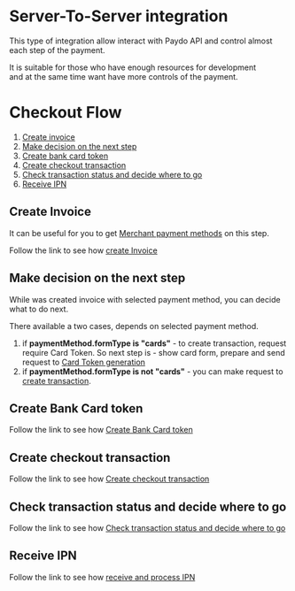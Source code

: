 # Server-To-Server integration

This type of integration allow interact with Paydo API 
and control almost each step of the payment.                                                       
                                                                                                
It is suitable for those who have enough resources for development                       
and at the same time want have more controls of the payment.


# Checkout Flow

1. [Create invoice](#create-invoice)      
1. [Make decision on the next step](#make-decision-on-the-next-step)      
1. [Create bank card token](#create-bank-card-token)      
1. [Create checkout transaction](#create-bank-card-token)      
1. [Check transaction status and decide where to go](#check-transaction-status-and-decide-where-to-go)      
1. [Receive IPN](#receive-ipn)      

## Create Invoice

It can be useful for you to get [Merchant payment methods](getAvailablePaymentMethods.md) on this step.

Follow the link to see how [create Invoice](../Invoice/createInvoice.md)


## Make decision on the next step

While was created invoice with selected payment method, you can decide what to do next.

There available a two cases, depends on selected payment method.

1. if **paymentMethod.formType is "cards"** - to create transaction, request require Card Token.
 So next step is - show card form, prepare and send request to [Card Token generation](createCardToken.md)
1. if **paymentMethod.formType is not "cards"** - you can make 
request to [create transaction](../Transaction/createCheckoutTransaction.md).

## Create Bank Card token

Follow the link to see how [Create Bank Card token](createCardToken.md)

## Create checkout transaction

Follow the link to see how [Create checkout transaction](../Transaction/createCheckoutTransaction.md)

## Check transaction status and decide where to go

Follow the link to see how [Check transaction status and decide where to go](checkTransactionStatus.md)

## Receive IPN

Follow the link to see how [receive and process IPN](checkout.md#ipn)
